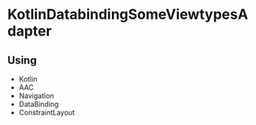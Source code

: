 # KotlinDatabindingSomeViewtypesAdapter

## Using
- Kotlin
- AAC
- Navigation
- DataBinding
- ConstraintLayout
